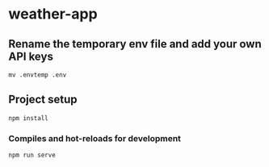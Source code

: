 # weather-app

## Rename the temporary env file and add your own API keys
```
mv .envtemp .env
```

## Project setup
```
npm install
```

### Compiles and hot-reloads for development
```
npm run serve
```
